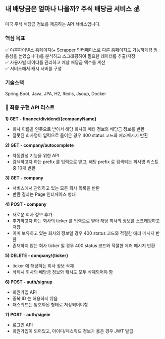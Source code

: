 ## 내 배당금은 얼마나 나올까? 주식 배당금 서비스 💰

미국 주식 배당금 정보를 제공하는 API 서비스입니다. 

### 핵심 목표
✅ 야후파이넨스 홈페이지(+ Scrapper 인터페이스로 다른 홈페이지도 가능하게끔 범용성을 높였습니다)를 분석하고 스크래핑하여 필요한 데이터를 추출/저장 <br>
✅ 사용자별 데이터를 관리하고 예상 배당금 액수를 계산 <br>
✅ 서비스에서 캐시 서버를 구성 <br>

### 기술스택
Spring Boot, Java, JPA, H2, Redis, Jsoup, Docker


### 🚩 최종 구현 API 리스트
**1) GET - finance/dividend/{companyName}**
- 회사 이름을 인풋으로 받아서 해당 회사의 메타 정보와 배당금 정보를 반환
- 잘못된 회사명이 입력으로 들어온 경우 400 status 코드와 에러메시지 반환

**2) GET - company/autocomplete**
- 자동완성 기능을 위한 API
- 검색하고자 하는 prefix 를 입력으로 받고, 해당 prefix 로 검색되는 회사명 리스트 중 10개 반환

**3) GET - company**
- 서비스에서 관리하고 있는 모든 회사 목록을 반환
- 반환 결과는 Page 인터페이스 형태

**4) POST - company**
- 새로운 회사 정보 추가
- 추가하고자 하는 회사의 ticker 를 입력으로 받아 해당 회사의 정보를 스크래핑하고 저장
- 이미 보유하고 있는 회사의 정보일 경우 400 status 코드와 적절한 에러 메시지 반환
- 존재하지 않는 회사 ticker 일 경우 400 status 코드와 적절한 에러 메시지 반환

**5) DELETE - company/{ticker}**
- ticker 에 해당하는 회사 정보 삭제
- 삭제시 회사의 배당금 정보와 캐시도 모두 삭제되어야 함

**6) POST - auth/signup**
- 회원가입 API
- 중복 ID 는 허용하지 않음
- 패스워드는 암호화된 형태로 저장되어야함

**7) POST - auth/signin**
- 로그인 API
- 회원가입이 되어있고, 아이디/패스워드 정보가 옳은 경우 JWT 발급
